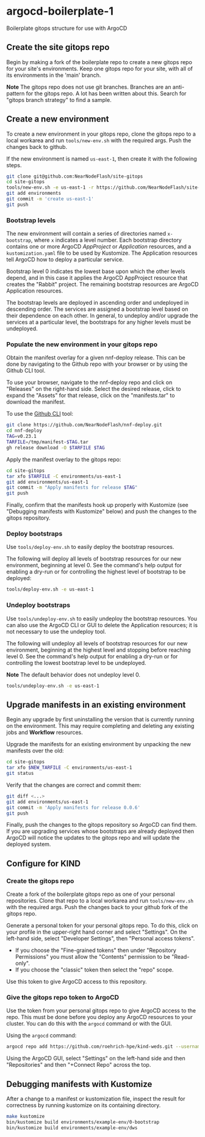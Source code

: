 # argocd-boilerplate-1
Boilerplate gitops structure for use with ArgoCD

## Create the site gitops repo

Begin by making a fork of the boilerplate repo to create a new gitops repo for
your site's environments.  Keep one gitops repo for your site, with all of its
environments in the 'main' branch.

**Note** The gitops repo does not use git branches.  Branches are an
anti-pattern for the gitops repo.  A lot has been written about this.  Search
for "gitops branch strategy" to find a sample.

## Create a new environment

To create a new environment in your gitops repo, clone the gitops repo to a local workarea and run `tools/new-env.sh` with the required args.  Push the changes back to github.

If the new environment is named `us-east-1`, then create it with the
following steps.

```bash
git clone git@github.com:NearNodeFlash/site-gitops
cd site-gitops
tools/new-env.sh -e us-east-1 -r https://github.com/NearNodeFlash/site-gitops -C /path/to/new/us-east-1-systemconfig.yaml 
git add environments
git commit -m 'create us-east-1'
git push
```

### Bootstrap levels

The new environment will contain a series of directories named `x-bootstrap`, where
`x` indicates a level number.  Each bootstrap directory contains one or more
ArgoCD *AppProject* or *Application* resources, and a `kustomization.yaml` file
to be used by Kustomize.  The Application resources tell ArgoCD how to deploy a
particular service.

Bootstrap level 0 indicates the lowest base upon which the other levels depend,
and in this case it applies the ArgoCD AppProject resource that creates the
"Rabbit" project.  The remaining bootstrap resources are ArgoCD Application
resources.

The bootstrap levels are deployed in ascending order and undeployed in
descending order.  The services are assigned a bootstrap level based on their
dependence on each other.  In general, to undeploy and/or upgrade the services at
a particular level, the bootstraps for any higher levels must be undeployed.

### Populate the new environment in your gitops repo

Obtain the manifest overlay for a given nnf-deploy release. This can be done
by navigating to the Github repo with your browser or by using the Github CLI tool.

To use your browser, navigate to the nnf-deploy repo and click on "Releases" on the right-hand side.  Select the desired release, click to expand the "Assets" for that release, click on the "manifests.tar" to download the manifest.

To use the [Github CLI](https://cli.github.com) tool:

```bash
git clone https://github.com/NearNodeFlash/nnf-deploy.git
cd nnf-deploy
TAG=v0.23.1
TARFILE=/tmp/manifest-$TAG.tar
gh release download -O $TARFILE $TAG
```

Apply the manifest overlay to the gitops repo:

```bash
cd site-gitops
tar xfo $TARFILE -C environments/us-east-1
git add environments/us-east-1
git commit -m "Apply manifests for release $TAG"
git push
```

Finally, confirm that the manifests hook up properly with Kustomize (see
"Debugging manifests with Kustomize" below) and push the changes to the gitops
repository.

### Deploy bootstraps

Use `tools/deploy-env.sh` to easily deploy the bootstrap resources.

The following will deploy all levels of bootstrap resources for our new
environment, beginning at level 0.  See the command's help output for enabling
a dry-run or for controlling the highest level of bootstrap to be deployed:

```bash
tools/deploy-env.sh -e us-east-1
```

### Undeploy bootstraps

Use `tools/undeploy-env.sh` to easily undeploy the bootstrap resources.  You can
also use the ArgoCD CLI or GUI to delete the Application resources; it is not
necessary to use the undeploy tool.

The following will undeploy all levels of bootstrap resources for
our new environment, beginning at the highest level and stopping before reaching
level 0.  See the command's help output for enabling a dry-run or for
controlling the lowest bootstrap level to be undeployed.

**Note** The default behavior does not undeploy level 0.

```bash
tools/undeploy-env.sh -e us-east-1
```

## Upgrade manifests in an existing environment

Begin any upgrade by first uninstalling the version that is currently running
on the environment.  This may require completing and deleting any existing jobs and
**Workflow** resources.

Upgrade the manifests for an existing environment by unpacking the new manifests over the old:

```bash
cd site-gitops
tar xfo $NEW_TARFILE -C environments/us-east-1
git status
```

Verify that the changes are correct and commit them:

```bash
git diff <...>
git add environments/us-east-1
git commit -m 'Apply manifests for release 0.0.6'
git push
```

Finally, push the changes to the gitops repository so ArgoCD can find them.  If
you are upgrading services whose bootstraps are already deployed then ArgoCD
will notice the updates to the gitops repo and will update the deployed system.

## Configure for KIND

### Create the gitops repo

Create a fork of the boilerplate gitops repo as one of your personal
repositories.  Clone that repo to a local workarea and run `tools/new-env.sh`
with the required args.  Push the changes back to your github fork of the
gitops repo.

Generate a personal token for your personal gitops repo.  To do this, click on
your profile in the upper-right hand corner and select "Settings".  On the
left-hand side, select "Developer Settings", then "Personal access tokens".

* If you choose the "Fine-grained tokens" then under "Repository Permissions" you must allow the "Contents" permission to be "Read-only".
* If you choose the "classic" token then select the "repo" scope.

Use this token to give ArgoCD access to this repository.

### Give the gitops repo token to ArgoCD

Use the token from your personal gitops repo to give ArgoCD access to the repo.
This must be done before you deploy any ArgoCD resources to your cluster.  You
can do this with the `argocd` command or with the GUI.

Using the `argocd` command:

```bash
argocd repo add https://github.com/roehrich-hpe/kind-weds.git --username roehrich-hpe --password $GH_TOKEN --name my-repo
```

Using the ArgoCD GUI, select "Settings" on the left-hand side and then
"Repositories" and then "+Connect Repo" across the top.

## Debugging manifests with Kustomize

After a change to a manifest or kustomization file, inspect the result for correctness
by running kustomize on its containing directory.

```bash
make kustomize
bin/kustomize build environments/example-env/0-bootstrap
bin/kustomize build environments/example-env/dws
```

